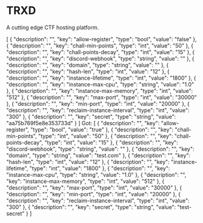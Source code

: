 # TRXD
A cutting edge CTF hosting platform.


[
          {
            "description": "",
            "key": "allow-register",
            "type": "bool",
            "value": "false"
          },
          {
            "description": "",
            "key": "chall-min-points",
            "type": "int",
            "value": "50"
          },
          {
            "description": "",
            "key": "chall-points-decay",
            "type": "int",
            "value": "15"
          },
          {
            "description": "",
            "key": "discord-webhook",
            "type": "string",
            "value": ""
          },
          {
            "description": "",
            "key": "domain",
            "type": "string",
            "value": ""
          },
          {
            "description": "",
            "key": "hash-len",
            "type": "int",
            "value": "12"
          },
          {
            "description": "",
            "key": "instance-lifetime",
            "type": "int",
            "value": "1800"
          },
          {
            "description": "",
            "key": "instance-max-cpu",
            "type": "string",
            "value": "1.0"
          },
          {
            "description": "",
            "key": "instance-max-memory",
            "type": "int",
            "value": "512"
          },
          {
            "description": "",
            "key": "max-port",
            "type": "int",
            "value": "30000"
          },
          {
            "description": "",
            "key": "min-port",
            "type": "int",
            "value": "20000"
          },
          {
            "description": "",
            "key": "reclaim-instance-interval",
            "type": "int",
            "value": "300"
          },
          {
            "description": "",
            "key": "secret",
            "type": "string",
            "value": "aa75b769f5e8e353733d"
          }
        ]
        Got:
        [
          {
            "description": "",
            "key": "allow-register",
            "type": "bool",
            "value": "true"
          },
          {
            "description": "",
            "key": "chall-min-points",
            "type": "int",
            "value": "50"
          },
          {
            "description": "",
            "key": "chall-points-decay",
            "type": "int",
            "value": "15"
          },
          {
            "description": "",
            "key": "discord-webhook",
            "type": "string",
            "value": ""
          },
          {
            "description": "",
            "key": "domain",
            "type": "string",
            "value": "test.com"
          },
          {
            "description": "",
            "key": "hash-len",
            "type": "int",
            "value": "12"
          },
          {
            "description": "",
            "key": "instance-lifetime",
            "type": "int",
            "value": "1800"
          },
          {
            "description": "",
            "key": "instance-max-cpu",
            "type": "string",
            "value": "1.0"
          },
          {
            "description": "",
            "key": "instance-max-memory",
            "type": "int",
            "value": "512"
          },
          {
            "description": "",
            "key": "max-port",
            "type": "int",
            "value": "30000"
          },
          {
            "description": "",
            "key": "min-port",
            "type": "int",
            "value": "20000"
          },
          {
            "description": "",
            "key": "reclaim-instance-interval",
            "type": "int",
            "value": "300"
          },
          {
            "description": "",
            "key": "secret",
            "type": "string",
            "value": "test-secret"
          }
        ]